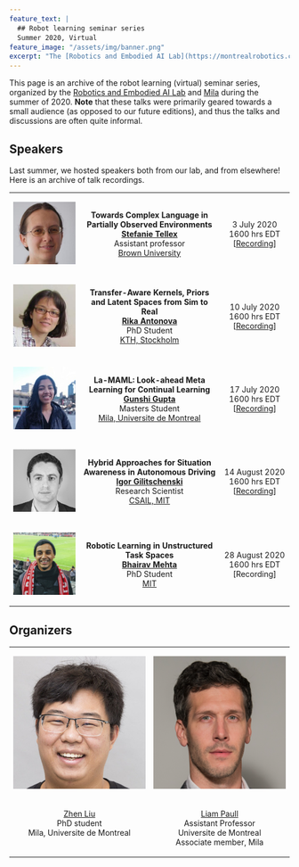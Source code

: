 ```yaml
---
feature_text: |
  ## Robot learning seminar series
  Summer 2020, Virtual
feature_image: "/assets/img/banner.png"
excerpt: "The [Robotics and Embodied AI Lab](https://montrealrobotics.ca/) and [Mila](https://mila.quebec/en/) hosted a robot learning seminar series; a set of virtual talks by researchers in this field. Seminars usually take place at 1600 hrs Eastern time on Fridays."
---
```


This page is an archive of the robot learning (virtual) seminar series, organized by the [Robotics and Embodied AI Lab](https://montrealrobotics.ca/) and [Mila](https://mila.quebec/en/) during the summer of 2020. **Note** that these talks were primarily geared towards a small audience (as opposed to our future editions), and thus the talks and discussions are often quite informal.

## Speakers

Last summer, we hosted speakers both from our lab, and from elsewhere! Here is an archive of talk recordings.

<table>
    <!-- Stefanie Tellex -->
    <tr valign="middle">
        <td style="width:25%">
            <div class="col-xs-3">
                <p align="center">
                    <img class="people-pic" src="/assets/img/summer2020/stefanie.jpg">
                </p>
            </div>
        </td>
        <td style="width:50%">
            <p align="center">
                <b>Towards Complex Language in Partially Observed Environments</b>
                <br>
                <a href="https://cs.brown.edu/people/stellex/" target="_blank"><b>Stefanie Tellex</b></a>
                <br>
                Assistant professor
                <br>
                <a href="https://www.brown.edu/" target="_blank">Brown University</a>
            </p>
        </td>
        <td style="width:25%">
        	<p align="center">
        		3 July 2020
                <br>
                1600 hrs EDT
                <br>
                [<a href="https://www.youtube.com/watch?v=VqSb-ZZuIwI&ab_channel=Montr%C3%A9alRoboticsandEmbodiedAILab" target="_blank">Recording</a>]
        	</p>
        </td>
    </tr>
    <!-- Rika Antonova -->
    <tr valign="middle">
        <td style="width:25%">
            <div class="col-xs-3">
                <p align="center">
                    <img class="people-pic" src="/assets/img/summer2020/rika.jpg">
                </p>
            </div>
        </td>
        <td style="width:50%">
            <p align="center">
                <b>Transfer-Aware Kernels, Priors and Latent Spaces from Sim to Real</b>
                <br>
                <a href="https://www.kth.se/profile/antonova" target="_blank"><b>Rika Antonova</b></a>
                <br>
                PhD Student
                <br>
                <a href="https://www.kth.se/" target="_blank">KTH, Stockholm</a>
            </p>
        </td>
        <td style="width:25%">
            <p align="center">
                10 July 2020
                <br>
                1600 hrs EDT
                <br>
                [<a href="https://www.youtube.com/watch?v=5hILdzazTVY&ab_channel=Montr%C3%A9alRoboticsandEmbodiedAILab" target="_blank">Recording</a>]
            </p>
        </td>
    </tr>
    <!-- Gunshi Gupta -->
    <tr valign="middle">
        <td style="width:25%">
            <div class="col-xs-3">
                <p align="center">
                    <img class="people-pic" src="/assets/img/summer2020/gunshi.jpg">
                </p>
            </div>
        </td>
        <td style="width:50%">
            <p align="center">
                <b>La-MAML: Look-ahead Meta Learning for Continual Learning</b>
                <br>
                <a href="https://www.linkedin.com/in/gunshi-gupta/" target="_blank"><b>Gunshi Gupta</b></a>
                <br>
                Masters Student
                <br>
                <a href="https://www.kth.se/" target="_blank">Mila, Universite de Montreal</a>
            </p>
        </td>
        <td style="width:25%">
            <p align="center">
                17 July 2020
                <br>
                1600 hrs EDT
                <br>
                [<a href="https://youtu.be/Ks4oN5ON8EY?t=105" target="_blank">Recording</a>]
            </p>
        </td>
    </tr>
    <!-- Igor Gilitschenski -->
    <tr valign="middle">
        <td style="width:25%">
            <div class="col-xs-3">
                <p align="center">
                    <img class="people-pic" src="/assets/img/summer2020/igor.jpg">
                </p>
            </div>
        </td>
        <td style="width:50%">
            <p align="center">
                <b>Hybrid Approaches for Situation Awareness in Autonomous Driving</b>
                <br>
                <a href="https://www.gilitschenski.org/igor/" target="_blank"><b>Igor Gilitschenski</b></a>
                <br>
                Research Scientist
                <br>
                <a href="http://www.csail.mit.edu/" target="_blank">CSAIL, MIT</a>
            </p>
        </td>
        <td style="width:25%">
            <p align="center">
                14 August 2020
                <br>
                1600 hrs EDT
                <br>
                [<a href="https://www.youtube.com/watch?v=ewT0an98RRE&ab_channel=Montr%C3%A9alRoboticsandEmbodiedAILab" target="_blank">Recording</a>]
            </p>
        </td>
    </tr>
    <!-- Bhairav Mehta -->
    <tr valign="middle">
        <td style="width:25%">
            <div class="col-xs-3">
                <p align="center">
                    <img class="people-pic" src="/assets/img/summer2020/bhairav.jpg">
                </p>
            </div>
        </td>
        <td style="width:50%">
            <p align="center">
                <b>Robotic Learning in Unstructured Task Spaces</b>
                <br>
                <a href="https://bhairavmehta95.github.io/" target="_blank"><b>Bhairav Mehta</b></a>
                <br>
                PhD Student
                <br>
                <a href="http://www.mit.edu/" target="_blank">MIT</a>
            </p>
        </td>
        <td style="width:25%">
            <p align="center">
                28 August 2020
                <br>
                1600 hrs EDT
                <br>
                [Recording]
            </p>
        </td>
    </tr>
</table>


## Organizers

<table>
    <!-- Photos -->
    <tr valign="bottom">
        <td style="width:40%">
            <div class="col-xs-3">
                <p align="center">
                    <img class="people-pic" src="/assets/img/zhen.jpg">
                </p>
            </div>
        </td>
        <td style="width:40%">
            <div class="col-xs-3">
                <p align="center">
                    <img class="people-pic" src="/assets/img/liam.png">
                </p>
            </div>
        </td>
    </tr>
    <!-- Names -->
    <tr valign="top">
        <td style="width:40%">
            <div class="col-xs-3">
                <p align="center">
                    <a href="http://itszhen.com/" target="_blank">Zhen Liu</a> <br> PhD student <br> Mila, Universite de Montreal
                </p>
            </div>
        </td>
        <td style="width:40%">
            <div class="col-xs-3">
                <p align="center">
                    <a href="https://liampaull.ca/" target="_blank">Liam Paull</a> <br> Assistant Professor <br> Universite de Montreal <br> Associate member, Mila
                </p>
            </div>
        </td>
    </tr>
</table>

